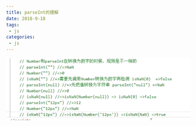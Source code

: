 ```yaml
---
title: parseInt的理解
date: 2018-9-18
tags:
 - js
categories:
 - js
---
```


![call](./images/parseInt.png)
